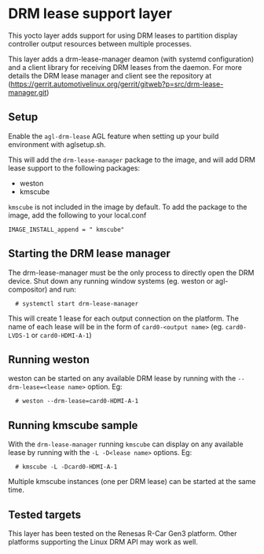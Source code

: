 # DRM lease support layer

This yocto layer adds support for using DRM leases to partition display
controller output resources between multiple processes.

This layer adds a drm-lease-manager deamon (with systemd configuration)
and a client library for receiving DRM leases from the daemon. For more details
the DRM lease manager and client see the repository at
(https://gerrit.automotivelinux.org/gerrit/gitweb?p=src/drm-lease-manager.git)

## Setup

Enable the  `agl-drm-lease` AGL feature when setting up your build environment
with aglsetup.sh.

This will add the `drm-lease-manager` package to the image, and will add DRM
lease support to the following packages:
 * weston
 * kmscube

`kmscube` is not included in the image by default. To add the package to the
image, add the following to your local.conf

```
IMAGE_INSTALL_append = " kmscube"
```

## Starting the DRM lease manager

The drm-lease-manager must be the only process to directly open the DRM device.
Shut down any running window systems (eg. weston or agl-compositor) and run:

```
  # systemctl start drm-lease-manager
```

This will create 1 lease for each output connection on the platform.
The name of each lease will be in the form of `card0-<output name>`
(eg. `card0-LVDS-1` or `card0-HDMI-A-1`)

## Running weston

weston can be started on any available DRM lease by running with the
`--drm-lease=<lease name>` option. Eg:
```
  # weston --drm-lease=card0-HDMI-A-1
```

## Running kmscube sample

With the `drm-lease-manager` running `kmscube` can display on any available
lease by running with the `-L -D<lease name>` options. Eg:

```
  # kmscube -L -Dcard0-HDMI-A-1
```

Multiple kmscube instances (one per DRM lease) can be started at the same time.

## Tested targets

This layer has been tested on the Renesas R-Car Gen3 platform.  Other platforms
supporting the Linux DRM API may work as well.
